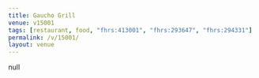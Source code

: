 ```yaml
---
title: Gaucho Grill
venue: v15001
tags: [restaurant, food, "fhrs:413001", "fhrs:293647", "fhrs:294331"]
permalink: /v/15001/
layout: venue
---
```

null